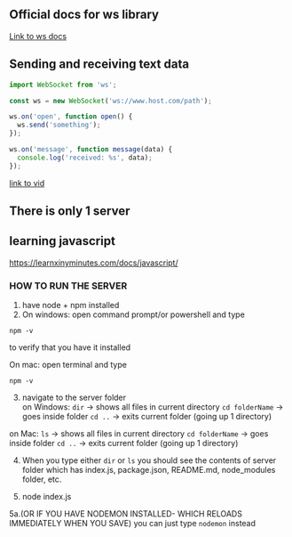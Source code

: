 ## Official docs for ws library

[Link to ws docs](https://github.com/websockets/ws)


## Sending and receiving text data
```js
import WebSocket from 'ws';

const ws = new WebSocket('ws://www.host.com/path');

ws.on('open', function open() {
  ws.send('something');
});

ws.on('message', function message(data) {
  console.log('received: %s', data);
});
```

[link to vid](https://www.youtube.com/watch?v=FduLSXEHLng)


## There is only 1 server 

## learning javascript
https://learnxinyminutes.com/docs/javascript/


### HOW TO RUN THE SERVER
1. have node + npm installed
2. On windows: open command prompt/or powershell and type
```terminal
npm -v
```
to verify that you have it installed

On mac: open terminal and type
```terminal
npm -v
```
3. navigate to the server folder  
on Windows:
`dir` -> shows all files in current directory
`cd folderName` -> goes inside folder
`cd ..` -> exits current folder (going up 1 directory)

on Mac:
`ls` -> shows all files in current directory
`cd folderName` -> goes inside folder
`cd ..` -> exits current folder (going up 1 directory)

4. When you type either `dir` or `ls` you should see the contents of server folder 
which has index.js, package.json, README.md, node_modules folder, etc. 

5. node index.js

5a.(OR IF YOU HAVE NODEMON INSTALLED- WHICH RELOADS IMMEDIATELY WHEN YOU SAVE) you can just type `nodemon` instead